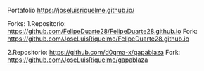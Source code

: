  Portafolio
https://joseluisriquelme.github.io/

Forks:
1.Repositorio:  https://github.com/FelipeDuarte28/FelipeDuarte28.github.io
Fork:           https://github.com/JoseLuisRiquelme/FelipeDuarte28.github.io


2.Repositorio:  https://github.com/d0gma-x/gapablaza
Fork:           https://github.com/JoseLuisRiquelme/gapablaza